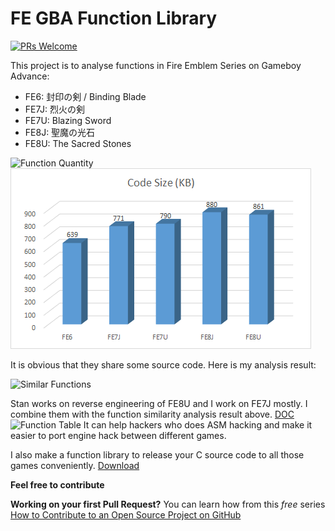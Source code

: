 # FE GBA Function Library

[![PRs Welcome](https://img.shields.io/badge/PRs-welcome-brightgreen.svg?style=flat-square)](http://makeapullrequest.com)

This project is to analyse functions in Fire Emblem Series on Gameboy Advance:
* FE6: 封印の剣 / Binding Blade
* FE7J: 烈火の剣
* FE7U: Blazing Sword
* FE8J: 聖魔の光石
* FE8U: The Sacred Stones

![Function Quantity](https://raw.github.com/laqieer/FE_GBA_Function_Library/master/img/Function%20Quantity.png)
![Code Size](https://raw.githubusercontent.com/laqieer/FE_GBA_Function_Library/master/img/Code%20Size.png)

It is obvious that they share some source code. Here is my analysis result:

![Similar Functions](https://raw.github.com/laqieer/FE_GBA_Function_Library/master/img/Similar%20Functions.png)

Stan works on reverse engineering of FE8U and I work on FE7J mostly. I combine them with the function similarity analysis result above.
[DOC](https://github.com/laqieer/FE_GBA_Function_Library/blob/master/functions.md)
![Function Table](https://raw.github.com/laqieer/FE_GBA_Function_Library/master/img/Function%20Table.png)
It can help hackers who does ASM hacking and make it easier to port engine hack between different games.

I also make a function library to release your C source code to all those games conveniently.
[Download](https://github.com/laqieer/FE_GBA_Function_Library/releases)

**Feel free to contribute**

**Working on your first Pull Request?** You can learn how from this *free* series [How to Contribute to an Open Source Project on GitHub](https://kcd.im/pull-request)
